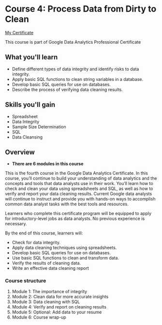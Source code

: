 # Course 4: Process Data from Dirty to Clean

[My Certificate](./Google_Data_Analytics_Course-4_Process-Data-From-Dirty-to-Clean_certificate.pdf)

This course is part of Google Data Analytics Professional Certificate

## What you'll learn

- Define different types of data integrity and identify risks to data integrity.
- Apply basic SQL functions to clean string variables in a database.
- Develop basic SQL queries for use on databases.
- Describe the process of verifying data cleaning results.

## Skills you'll gain

- Spreadsheet
- Data Integrity
- Sample Size Determination
- SQL
- Data Cleansing

## Overview

- **There are 6 modules in this course**

This is the fourth course in the Google Data Analytics Certificate. In this course, you’ll continue to build your understanding of data analytics and the concepts and tools that data analysts use in their work. You’ll learn how to check and clean your data using spreadsheets and SQL, as well as how to verify and report your data cleaning results. Current Google data analysts will continue to instruct and provide you with hands-on ways to accomplish common data analyst tasks with the best tools and resources.

Learners who complete this certificate program will be equipped to apply for introductory-level jobs as data analysts. No previous experience is necessary.

By the end of this course, learners will:

- Check for data integrity.
- Apply data cleaning techniques using spreadsheets.
- Develop basic SQL queries for use on databases.
- Use basic SQL functions to clean and transform data.
- Verify the results of cleaning data.
- Write an effective data cleaning report

### Course structure

1. Module 1: The importance of integrity
2. Module 2: Clean data for more accurate insights
3. Module 3: Data cleaning with SQL
4. Module 4: Verify and report on cleaning results
5. Module 5: Optional: Add data to your resume
6. Module 6: Course wrap-up
